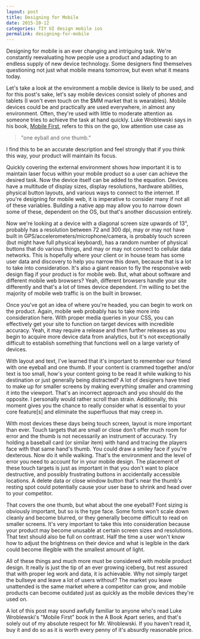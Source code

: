 ```yaml
---
layout: post
title: Designing for Mobile
date: 2015-10-12
categories: TIY UI design mobile ios
permalink: designing-for-mobile
---
```


Designing for mobile is an ever changing and intriguing task. We're constantly reevaluating how people use a product and adapting to an endless supply of new device technology. Some designers find themselves questioning not just what mobile means tomorrow, but even what it means today.

Let's take a look at the environment a mobile device is likely to be used, and for this post's sake, let's say mobile devices consist solely of phones and tablets (I won't even touch on the $MM market that is wearables). Mobile devices could be and practically are used everywhere, in almost any environment. Often, they're used with little to moderate attention as someone tries to achieve the task at hand quickly. Luke Wroblewski says in his book, [Mobile First](http://www.lukew.com/resources/mobile_first.asp), refers to this on the go, low attention use case as 

>"one eyball and one thumb." 

I find this to be an accurate description and feel strongly that if you think this way, your product will maintain its focus.

Quickly covering the external environment shows how important it is to maintain laser focus within your mobile product so a user can achieve the desired task. Now the device itself can be added to the equation. Devices have a multitude of display sizes, display resolutions, hardware abilities, physical button layouts, and various ways to connect to the internet. If you're designing for mobile web, it is imperative to consider many if not all of these variables. Building a native app may allow you to narrow down some of these, dependent on the OS, but that's another discussion entirely.

Now we're looking at a device with a diagonal screen size upwards of 13", probably has a resolution between 72 and 300 dpi, may or may not have built in GPS/accelerometers/microphone/camera, is probably touch screen (but might have full physical keyboard), has a random number of physical buttons that do various things, and may or may not connect to cellular data networks. This is hopefully where your client or in house team has some user data and discovery to help you narrow this down, because that is a lot to take into consideration. It's also a giant reason to fly the responsive web design flag if your product is for mobile web. But, what about software and different mobile web browsers? Yeah, different browsers handle your site differently and that's a lot of times device dependent. I'm willing to bet the majority of mobile web traffic is on the built in browser.

Once you've got an idea of where you're headed, you can begin to work on the product. Again, mobile web probably has to take more into consideration here. With proper media queries in your CSS, you can effectively get your site to function on target devices with incredible accuracy. Yeah, it may require a release and then further releases as you begin to acquire more device data from analytics, but it's not exceptionally difficult to establish something that functions well on a large variety of devices.

With layout and text, I've learned that it's important to remember our friend with one eyeball and one thumb. If your content is crammed together and/or text is too small, how's your content going to be read it while walking to his destination or just generally being distracted? A lot of designers have tried to make up for smaller screens by making everything smaller and cramming it into the viewport. That's an incorrect approach and you should do the opposite. I personally would rather scroll than strain. Additionally, this moment gives you the chance to really consider what is essential to your core feature[s] and eliminate the superfluous that may creep in.

With most devices these days being touch screen, layout is more important than ever. Touch targets that are small or close don't offer much room for error and the thumb is not necessarily an instrument of accuracy. Try holding a baseball card (or similar item) with hand and tracing the players face with that same hand's thumb. You could draw a smiley face if you're dexterous. Now do it while walking. That's the environment and the level of error you need to account for in your mobile design. The placement of these touch targets is just as important in that you don't want to place destructive, and possibly frustrating buttons in accidentally accessible locations. A delete data or close window button that's near the thumb's resting spot could potentially cause your user base to shrink and head over to your competitor.

That covers the one thumb, but what about the one eyeball? Font sizing is obviously important, but so is the type face. Some fonts won't scale down cleanly and become blurred, or they generally become difficult to read on smaller screens. It's very important to take this into consideration because your product may become unusable at certain screen sizes and resolutions. That text should also be full on contrast. Half the time a user won't know how to adjust the brightness on their device and what is legible in the dark could become illegible with the smallest amount of light.

All of these things and much more must be considered with mobile product design. It really is just the tip of an ever growing iceberg, but rest assured that with proper leg work and data, it is achievable. Why not simply target the bullseye and leave a lot of users without? The market you leave unattended is the same market where a competitor can grow, and mobile products can become outdated just as quickly as the mobile devices they're used on.

A lot of this post may sound awfully familiar to anyone who's read Luke Wroblewski's "Mobile First" book in the A Book Apart series, and that's solely out of my absolute respect for Mr. Wroblewski. If you haven't read it, buy it and do so as it is worth every penny of it's absurdly reasonable price.





